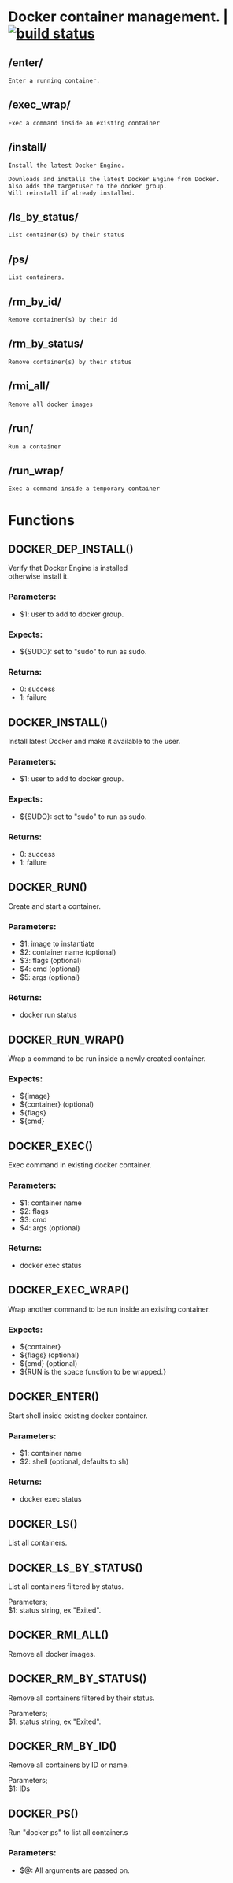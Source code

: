 # Docker container management. | [![build status](https://gitlab.com/space-sh/docker/badges/master/build.svg)](https://gitlab.com/space-sh/docker/commits/master)


## /enter/
	Enter a running container.


## /exec_wrap/
	Exec a command inside an existing container


## /install/
	Install the latest Docker Engine.

	Downloads and installs the latest Docker Engine from Docker.
	Also adds the targetuser to the docker group.
	Will reinstall if already installed.
	


## /ls_by_status/
	List container(s) by their status


## /ps/
	List containers.


## /rm_by_id/
	Remove container(s) by their id


## /rm_by_status/
	Remove container(s) by their status


## /rmi_all/
	Remove all docker images


## /run/
	Run a container


## /run_wrap/
	Exec a command inside a temporary container


# Functions 

## DOCKER\_DEP\_INSTALL()  
  
  
  
Verify that Docker Engine is installed  
otherwise install it.  
  
### Parameters:  
- $1: user to add to docker group.  
  
### Expects:  
- ${SUDO}: set to "sudo" to run as sudo.  
  
### Returns:  
- 0: success  
- 1: failure  
  
  
  
## DOCKER\_INSTALL()  
  
  
  
Install latest Docker and make it available to the user.  
  
### Parameters:  
- $1: user to add to docker group.  
  
### Expects:  
- ${SUDO}: set to "sudo" to run as sudo.  
  
### Returns:  
- 0: success  
- 1: failure  
  
  
  
## DOCKER\_RUN()  
  
  
  
Create and start a container.  
  
### Parameters:  
- $1: image to instantiate  
- $2: container name (optional)  
- $3: flags (optional)  
- $4: cmd (optional)  
- $5: args (optional)  
  
### Returns:  
- docker run status  
  
  
  
## DOCKER\_RUN\_WRAP()  
  
  
  
Wrap a command to be run inside a newly created container.  
  
### Expects:  
- ${image}  
- ${container} (optional)  
- ${flags}  
- ${cmd}  
  
  
  
## DOCKER\_EXEC()  
  
  
  
Exec command in existing docker container.  
  
### Parameters:  
- $1: container name  
- $2: flags  
- $3: cmd  
- $4: args (optional)  
  
### Returns:  
- docker exec status  
  
  
  
## DOCKER\_EXEC\_WRAP()  
  
  
  
Wrap another command to be run inside an existing container.  
  
### Expects:  
- ${container}  
- ${flags} (optional)  
- ${cmd} (optional)  
- ${RUN is the space function to be wrapped.}  
  
  
  
## DOCKER\_ENTER()  
  
  
  
Start shell inside existing docker container.  
  
### Parameters:  
- $1: container name  
- $2: shell (optional, defaults to sh)  
  
### Returns:  
- docker exec status  
  
  
  
## DOCKER\_LS()  
  
  
  
List all containers.  
  
  
  
## DOCKER\_LS\_BY\_STATUS()  
  
  
  
List all containers filtered by status.  
  
Parameters;  
$1: status string, ex "Exited".  
  
  
  
## DOCKER\_RMI\_ALL()  
  
  
  
Remove all docker images.  
  
  
  
## DOCKER\_RM\_BY\_STATUS()  
  
  
  
Remove all containers filtered by their status.  
  
Parameters;  
$1: status string, ex "Exited".  
  
  
  
## DOCKER\_RM\_BY\_ID()  
  
  
  
Remove all containers by ID or name.  
  
Parameters;  
$1: IDs  
  
  
  
## DOCKER\_PS()  
  
  
  
Run "docker ps" to list all container.s  
  
### Parameters:  
- $@: All arguments are passed on.  
  
  
  
